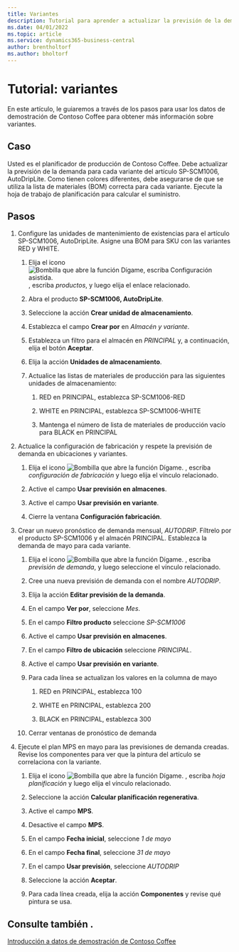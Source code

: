 ```yaml
---
title: Variantes
description: Tutorial para aprender a actualizar la previsión de la demanda para cada variante de un producto en Business Central.
ms.date: 04/01/2022
ms.topic: article
ms.service: dynamics365-business-central
author: brentholtorf
ms.author: bholtorf
---
```


# <a name="walkthrough-variants"></a>Tutorial: variantes

En este artículo, le guiaremos a través de los pasos para usar los datos de demostración de Contoso Coffee para obtener más información sobre variantes.

## <a name="scenario"></a>Caso

Usted es el planificador de producción de Contoso Coffee. Debe actualizar la previsión de la demanda para cada variante del artículo SP-SCM1006, AutoDripLite. Como tienen colores diferentes, debe asegurarse de que se utiliza la lista de materiales (BOM) correcta para cada variante. Ejecute la hoja de trabajo de planificación para calcular el suministro.  

## <a name="steps"></a>Pasos

1. Configure las unidades de mantenimiento de existencias para el artículo SP-SCM1006, AutoDripLite. Asigne una BOM para SKU con las variantes RED y WHITE.

    1. Elija el icono ![Bombilla que abre la función Dígame, escriba Configuración asistida.](../../media/ui-search/search_small.png "Dígame qué desea hacer") , escriba *productos*, y luego elija el enlace relacionado.  

    2. Abra el producto **SP-SCM1006, AutoDripLite**.

    3. Seleccione la acción **Crear unidad de almacenamiento**.  

    4. Establezca el campo **Crear por** en *Almacén y variante*.

    5. Establezca un filtro para el almacén en *PRINCIPAL* y, a continuación, elija el botón **Aceptar**.

    6. Elija la acción **Unidades de almacenamiento**.  

    7. Actualice las listas de materiales de producción para las siguientes unidades de almacenamiento:

        1. RED en PRINCIPAL, establezca SP-SCM1006-RED  

        2. WHITE en PRINCIPAL, establezca SP-SCM1006-WHITE  

        3. Mantenga el número de lista de materiales de producción vacío para BLACK en PRINCIPAL  

2. Actualice la configuración de fabricación y respete la previsión de demanda en ubicaciones y variantes.  

    1. Elija el icono ![Bombilla que abre la función Dígame.](../../media/ui-search/search_small.png "Dígame qué desea hacer") , escriba *configuración de fabricación* y luego elija el vínculo relacionado.  

    2. Active el campo **Usar previsión en almacenes**.

    3. Active el campo **Usar previsión en variante**.

    4. Cierre la ventana **Configuración fabricación**.

3. Crear un nuevo pronóstico de demanda mensual, *AUTODRIP*. Fíltrelo por el producto SP-SCM1006 y el almacén PRINCIPAL. Establezca la demanda de mayo para cada variante. 

    1. Elija el icono ![Bombilla que abre la función Dígame.](../../media/ui-search/search_small.png "Dígame qué desea hacer") , escriba *previsión de demanda*, y luego seleccione el vínculo relacionado.

    2. Cree una nueva previsión de demanda con el nombre *AUTODRIP*.

    3. Elija la acción **Editar previsión de la demanda**.

    4. En el campo **Ver por**, seleccione *Mes*.

    5. En el campo **Filtro producto** seleccione *SP-SCM1006*

    6. Active el campo **Usar previsión en almacenes**.

    7. En el campo **Filtro de ubicación** seleccione *PRINCIPAL*.

    8. Active el campo **Usar previsión en variante**.

    9. Para cada línea se actualizan los valores en la columna de mayo

        1. RED en PRINCIPAL, establezca 100

        2. WHITE en PRINCIPAL, establezca 200

        3. BLACK en PRINCIPAL, establezca 300

    10. Cerrar ventanas de pronóstico de demanda

4. Ejecute el plan MPS en mayo para las previsiones de demanda creadas. Revise los componentes para ver que la pintura del artículo se correlaciona con la variante.

    1. Elija el icono ![Bombilla que abre la función Dígame.](../../media/ui-search/search_small.png "Dígame qué desea hacer") , escriba *hoja planificación* y luego elija el vínculo relacionado.

    2. Seleccione la acción **Calcular planificación regenerativa**.

    3. Active el campo **MPS**.

    4. Desactive el campo **MPS**.

    5. En el campo **Fecha inicial**, seleccione *1 de mayo*

    6. En el campo **Fecha final**, seleccione *31 de mayo*

    7. En el campo **Usar previsión**, seleccione *AUTODRIP*

    8. Seleccione la acción **Aceptar**.

    9. Para cada línea creada, elija la acción **Componentes** y revise qué pintura se usa.  

## <a name="see-also"></a>Consulte también .

[Introducción a datos de demostración de Contoso Coffee](../contoso-coffee-intro.md)  
